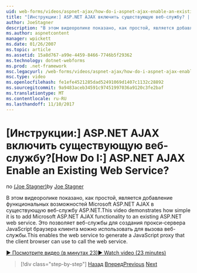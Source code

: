 ```yaml
---
uid: web-forms/videos/aspnet-ajax/how-do-i-aspnet-ajax-enable-an-existing-web-service
title: "[Инструкции:] ASP.NET AJAX включить существующую веб-службу? | Документы Майкрософт"
author: JoeStagner
description: "В этом видеоролике показано, как простой, является добавление функциональных возможностей Microsoft ASP.NET AJAX в существующую веб-службу ASP.NET. Это позволяет веб-службы для Созд..."
ms.author: aspnetcontent
manager: wpickett
ms.date: 01/26/2007
ms.topic: article
ms.assetid: 15a8d767-a99e-4459-8466-7746b5f29362
ms.technology: dotnet-webforms
ms.prod: .net-framework
msc.legacyurl: /web-forms/videos/aspnet-ajax/how-do-i-aspnet-ajax-enable-an-existing-web-service
msc.type: video
ms.openlocfilehash: fe1efe4521285dad52491069d1407c1132c28892
ms.sourcegitcommit: 9a9483aceb34591c97451997036a9120c3fe2baf
ms.translationtype: MT
ms.contentlocale: ru-RU
ms.lasthandoff: 11/10/2017
---
```

<a name="how-do-i-aspnet-ajax-enable-an-existing-web-service"></a><span data-ttu-id="9843a-105">[Инструкции:] ASP.NET AJAX включить существующую веб-службу?</span><span class="sxs-lookup"><span data-stu-id="9843a-105">[How Do I:] ASP.NET AJAX Enable an Existing Web Service?</span></span>
====================
<span data-ttu-id="9843a-106">по [(Joe Stagner)](https://github.com/JoeStagner)</span><span class="sxs-lookup"><span data-stu-id="9843a-106">by [Joe Stagner](https://github.com/JoeStagner)</span></span>

<span data-ttu-id="9843a-107">В этом видеоролике показано, как простой, является добавление функциональных возможностей Microsoft ASP.NET AJAX в существующую веб-службу ASP.NET.</span><span class="sxs-lookup"><span data-stu-id="9843a-107">This video demonstrates how simple it is to add Microsoft ASP.NET AJAX functionality to an existing ASP.NET web service.</span></span> <span data-ttu-id="9843a-108">Это позволяет веб-службы для создания прокси-сервера JavaScript браузера клиента можно использовать для вызова веб-службы.</span><span class="sxs-lookup"><span data-stu-id="9843a-108">This enables the web service to generate a JavaScript proxy that the client browser can use to call the web service.</span></span>

[<span data-ttu-id="9843a-109">&#9654; Посмотрите видео (в минутах 23)</span><span class="sxs-lookup"><span data-stu-id="9843a-109">&#9654; Watch video (23 minutes)</span></span>](https://channel9.msdn.com/Blogs/ASP-NET-Site-Videos/how-do-i-aspnet-ajax-enable-an-existing-web-service)

>[!div class="step-by-step"]
<span data-ttu-id="9843a-110">[Назад](how-do-i-add-aspnet-ajax-features-to-an-existing-web-application.md)
[Вперед](how-do-i-use-the-aspnet-ajax-client-library-controls.md)</span><span class="sxs-lookup"><span data-stu-id="9843a-110">[Previous](how-do-i-add-aspnet-ajax-features-to-an-existing-web-application.md)
[Next](how-do-i-use-the-aspnet-ajax-client-library-controls.md)</span></span>
